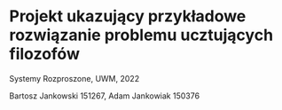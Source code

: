 # Projekt ukazujący przykładowe rozwiązanie problemu ucztujących filozofów

Systemy Rozproszone, UWM, 2022

Bartosz Jankowski 151267, Adam Jankowiak 150376
